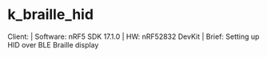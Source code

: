 # k_braille_hid
 Client: | Software: nRF5 SDK 17.1.0 | HW: nRF52832 DevKit | Brief: Setting up HID over BLE Braille display
